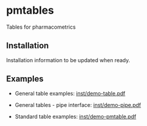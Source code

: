 
# pmtables

<!-- badges: start -->

<!-- badges: end -->

Tables for pharmacometrics

## Installation

Installation information to be updated when ready.

## Examples

  - General table examples:
    [inst/demo-table.pdf](https://github.com/metrumresearchgroup/pmtables/blob/develop/inst/demo-table.pdf)

  - General tables - pipe interface:
    [inst/demo-pipe.pdf](https://github.com/metrumresearchgroup/pmtables/blob/develop/inst/demo-pipe.pdf)

  - Standard table examples:
    [inst/demo-pmtable.pdf](https://github.com/metrumresearchgroup/pmtables/blob/develop/inst/demo-pmtable.pdf)
